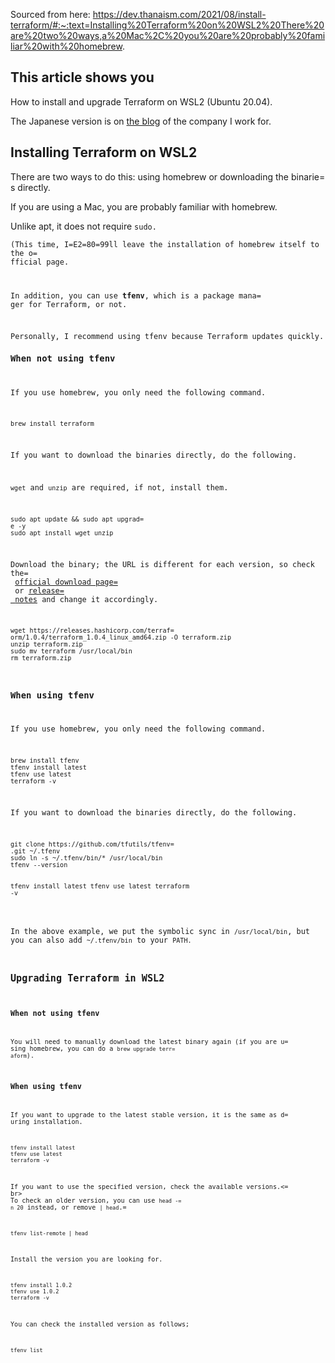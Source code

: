 Sourced from here: https://dev.thanaism.com/2021/08/install-terraform/#:~:text=Installing%20Terraform%20on%20WSL2%20There%20are%20two%20ways,a%20Mac%2C%20you%20are%20probably%20familiar%20with%20homebrew.

<h2>This article shows you</h2>
<p>How to install and upgrade Terraform on WSL2 (Ubuntu 20.04).</p>
<p>The Japanese version is on <a href=3D"https://techblog.ap-com.co.jp/entr=
y/2021/08/17/061558">the blog</a> of the company I work for.</p>
<h2>Installing Terraform on WSL2</h2>
<p>There are two ways to do this: using homebrew or downloading the binarie=
s directly.</p>
<p>If you are using a Mac, you are probably familiar with homebrew.</p>
<p>Unlike apt, it does not require <code class=3D"language-text">sudo</code=
>.<br>
(This time, I=E2=80=99ll leave the installation of homebrew itself to the o=
fficial page.</p>
<p>In addition, you can use <strong>tfenv</strong>, which is a package mana=
ger for Terraform, or not.</p>
<p>Personally, I recommend using tfenv because Terraform updates quickly.</=
p>
<h3>When not using tfenv</h3>
<p>If you use homebrew, you only need the following command.</p>
<div class=3D"gatsby-highlight" data-language=3D"sh"><pre class=3D"language=
-sh"><code class=3D"language-sh">brew install terraform</code></pre></div>
<p>If you want to download the binaries directly, do the following.</p>
<p><code class=3D"language-text">wget</code> and <code class=3D"language-te=
xt">unzip</code> are required, if not, install them.</p>
<div class=3D"gatsby-highlight" data-language=3D"sh"><pre class=3D"language=
-sh"><code class=3D"language-sh">sudo apt update &amp;&amp; sudo apt upgrad=
e -y
sudo apt install wget unzip</code></pre></div>
<p>Download the binary; the URL is different for each version, so check the=
 <a href=3D"https://www.terraform.io/downloads.html">official download page=
</a> or <a href=3D"https://github.com/hashicorp/terraform/releases">release=
 notes</a> and change it accordingly.</p>
<div class=3D"gatsby-highlight" data-language=3D"sh"><pre class=3D"language=
-sh"><code class=3D"language-sh">wget https://releases.hashicorp.com/terraf=
orm/1.0.4/terraform_1.0.4_linux_amd64.zip -O terraform.zip
unzip terraform.zip
sudo mv terraform /usr/local/bin
rm terraform.zip</code></pre></div>
<h3>When using tfenv</h3>
<p>If you use homebrew, you only need the following command.</p>
<div class=3D"gatsby-highlight" data-language=3D"sh"><pre class=3D"language=
-sh"><code class=3D"language-sh">brew install tfenv
tfenv install latest
tfenv use latest
terraform -v</code></pre></div>
<p>If you want to download the binaries directly, do the following.</p>
<div class=3D"gatsby-highlight" data-language=3D"sh"><pre class=3D"language=
-sh"><code class=3D"language-sh">git clone https://github.com/tfutils/tfenv=
.git ~/.tfenv
sudo ln -s ~/.tfenv/bin/* /usr/local/bin
tfenv --version

tfenv install latest
tfenv use latest
terraform -v</code></pre></div>
<p>In the above example, we put the symbolic sync in <code class=3D"languag=
e-text">/usr/local/bin</code>, but you can also add <code class=3D"language=
-text">~/.tfenv/bin</code> to your <code class=3D"language-text">PATH</code=
>.</p>
<h2>Upgrading Terraform in WSL2</h2>
<h3>When not using tfenv</h3>
<p>You will need to manually download the latest binary again (if you are u=
sing homebrew, you can do a <code class=3D"language-text">brew upgrade terr=
aform</code>).</p>
<h3>When using tfenv</h3>
<p>If you want to upgrade to the latest stable version, it is the same as d=
uring installation.</p>
<div class=3D"gatsby-highlight" data-language=3D"sh"><pre class=3D"language=
-sh"><code class=3D"language-sh">tfenv install latest
tfenv use latest
terraform -v</code></pre></div>
<p>If you want to use the specified version, check the available versions.<=
br>
To check an older version, you can use <code class=3D"language-text">head -=
n 20</code> instead, or remove <code class=3D"language-text">| head</code>.=
</p>
<div class=3D"gatsby-highlight" data-language=3D"sh"><pre class=3D"language=
-sh"><code class=3D"language-sh">tfenv list-remote | head</code></pre></div=
>
<p>Install the version you are looking for.</p>
<div class=3D"gatsby-highlight" data-language=3D"sh"><pre class=3D"language=
-sh"><code class=3D"language-sh">tfenv install 1.0.2
tfenv use 1.0.2
terraform -v</code></pre></div>
<p>You can check the installed version as follows;</p>
<div class=3D"gatsby-highlight" data-language=3D"sh"><pre class=3D"language=
-sh"><code class=3D"language-sh">tfenv list</code></pre></div>
